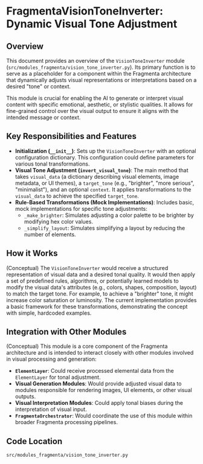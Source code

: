 # FragmentaVisionToneInverter: Dynamic Visual Tone Adjustment

## Overview

This document provides an overview of the `VisionToneInverter` module (`src/modules_fragmenta/vision_tone_inverter.py`). Its primary function is to serve as a placeholder for a component within the Fragmenta architecture that dynamically adjusts visual representations or interpretations based on a desired "tone" or context.

This module is crucial for enabling the AI to generate or interpret visual content with specific emotional, aesthetic, or stylistic qualities. It allows for fine-grained control over the visual output to ensure it aligns with the intended message or context.

## Key Responsibilities and Features

*   **Initialization (`__init__`)**: Sets up the `VisionToneInverter` with an optional configuration dictionary. This configuration could define parameters for various tonal transformations.
*   **Visual Tone Adjustment (`invert_visual_tone`)**: The main method that takes `visual_data` (a dictionary describing visual elements, image metadata, or UI themes), a `target_tone` (e.g., "brighter", "more serious", "minimalist"), and an optional `context`. It applies transformations to the `visual_data` to achieve the specified `target_tone`.
*   **Rule-Based Transformations (Mock Implementations)**: Includes basic, mock implementations for specific tone adjustments:
    *   `_make_brighter`: Simulates adjusting a color palette to be brighter by modifying hex color values.
    *   `_simplify_layout`: Simulates simplifying a layout by reducing the number of elements.

## How it Works

(Conceptual) The `VisionToneInverter` would receive a structured representation of visual data and a desired tonal quality. It would then apply a set of predefined rules, algorithms, or potentially learned models to modify the visual data's attributes (e.g., colors, shapes, composition, layout) to match the target tone. For example, to achieve a "brighter" tone, it might increase color saturation or luminosity. The current implementation provides a basic framework for these transformations, demonstrating the concept with simple, hardcoded examples.

## Integration with Other Modules

(Conceptual) This module is a core component of the Fragmenta architecture and is intended to interact closely with other modules involved in visual processing and generation:

*   **`ElementLayer`**: Could receive processed elemental data from the `ElementLayer` for tonal adjustment.
*   **Visual Generation Modules**: Would provide adjusted visual data to modules responsible for rendering images, UI elements, or other visual outputs.
*   **Visual Interpretation Modules**: Could apply tonal biases during the interpretation of visual input.
*   **`FragmentaOrchestrator`**: Would coordinate the use of this module within broader Fragmenta processing pipelines.

## Code Location

`src/modules_fragmenta/vision_tone_inverter.py`
